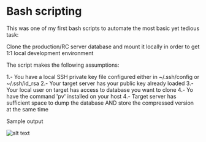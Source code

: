 # Bash scripting

This was one of my first bash scripts to automate the most basic yet tedious task:

Clone the production/RC server database and mount it locally in order to get 1:1 local development environment

The script makes the following assumptions:

1.- You have a local SSH private key file configured either in ~/.ssh/config or ~/.ssh/id_rsa
2.- Your target server has your public key already loaded
3.- Your local user on target has access to database you want to clone
4.- Yo have the command 'pv' installed on your host
4.- Target server has sufficient space to dump the database AND store the compressed version at the same time

Sample output

![alt text](https://github.com/Rodricity/resume/blob/master/Samples/Bash/console_output.png "Output image file")
